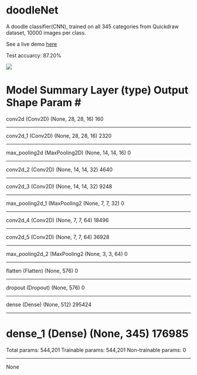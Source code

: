 # doodleNet

A doodle classifier(CNN), trained on all 345 categories from Quickdraw dataset, 10000 images per class.

See a live demo [here](https://yining1023.github.io/doodleNet/demo)

Test accuarcy: 87.20%

<img src="https://raw.githubusercontent.com/yining1023/doodleNet/master/demo/doodleNet.gif">

Model Summary
Layer (type)                 Output Shape              Param #   
=================================================================
conv2d (Conv2D)              (None, 28, 28, 16)        160       
_________________________________________________________________
conv2d_1 (Conv2D)            (None, 28, 28, 16)        2320      
_________________________________________________________________
max_pooling2d (MaxPooling2D) (None, 14, 14, 16)        0         
_________________________________________________________________
conv2d_2 (Conv2D)            (None, 14, 14, 32)        4640      
_________________________________________________________________
conv2d_3 (Conv2D)            (None, 14, 14, 32)        9248      
_________________________________________________________________
max_pooling2d_1 (MaxPooling2 (None, 7, 7, 32)          0         
_________________________________________________________________
conv2d_4 (Conv2D)            (None, 7, 7, 64)          18496     
_________________________________________________________________
conv2d_5 (Conv2D)            (None, 7, 7, 64)          36928     
_________________________________________________________________
max_pooling2d_2 (MaxPooling2 (None, 3, 3, 64)          0         
_________________________________________________________________
flatten (Flatten)            (None, 576)               0         
_________________________________________________________________
dropout (Dropout)            (None, 576)               0         
_________________________________________________________________
dense (Dense)                (None, 512)               295424    
_________________________________________________________________
dense_1 (Dense)              (None, 345)               176985    
=================================================================
Total params: 544,201
Trainable params: 544,201
Non-trainable params: 0
_________________________________________________________________
None
